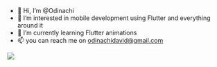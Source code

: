 - 👋 Hi, I’m @Odinachi
- 👀 I’m interested in mobile development using Flutter and everything around it
- 🌱 I’m currently learning Flutter animations
- 📫 you can reach me on odinachidavid@gmail.com


![](https://komarev.com/ghpvc/?username=Odinachi&color=green)



<!---
Odinachi/Odinachi is a ✨ special ✨ repository because its `README.md` (this file) appears on your GitHub profile.
You can click the Preview link to take a look at your changes.
--->
